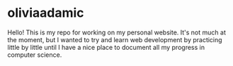 # oliviaadamic
Hello! This is my repo for working on my personal website. It's not much at the moment, but I wanted to try and learn web development by practicing little by little until I have a nice place to document all my progress in computer science. 
